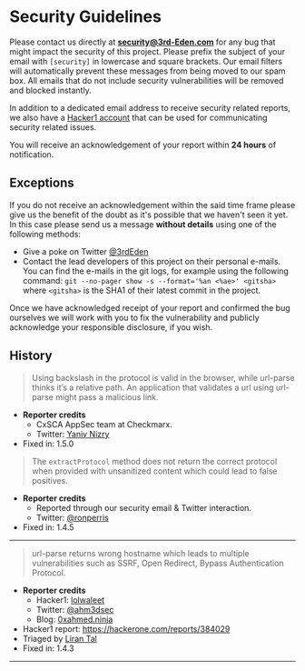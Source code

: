 # Security Guidelines

Please contact us directly at **security@3rd-Eden.com** for any bug that might
impact the security of this project. Please prefix the subject of your email
with `[security]` in lowercase and square brackets. Our email filters will
automatically prevent these messages from being moved to our spam box. All
emails that do not include security vulnerabilities will be removed and blocked
instantly.

In addition to a dedicated email address to receive security related reports,
we also have a [Hacker1 account][hacker1] that can be used for communicating
security related issues.

You will receive an acknowledgement of your report within **24 hours** of
notification.

## Exceptions

If you do not receive an acknowledgement within the said time frame please give
us the benefit of the doubt as it's possible that we haven't seen it yet. In
this case please send us a message **without details** using one of the
following methods:

- Give a poke on Twitter [@3rdEden](https://twitter.com/3rdEden)
- Contact the lead developers of this project on their personal e-mails. You
  can find the e-mails in the git logs, for example using the following command:
  `git --no-pager show -s --format='%an <%ae>' <gitsha>` where `<gitsha>` is the
  SHA1 of their latest commit in the project.

Once we have acknowledged receipt of your report and confirmed the bug
ourselves we will work with you to fix the vulnerability and publicly
acknowledge your responsible disclosure, if you wish.

## History

> Using backslash in the protocol is valid in the browser, while url-parse
> thinks it’s a relative path. An application that validates a url using
> url-parse might pass a malicious link.

- **Reporter credits**
  - CxSCA AppSec team at Checkmarx.
  - Twitter: [Yaniv Nizry](https://twitter.com/ynizry)
- Fixed in: 1.5.0

> The `extractProtocol` method does not return the correct protocol when
> provided with unsanitized content which could lead to false positives.

- **Reporter credits**
  - Reported through our security email & Twitter interaction.
  - Twitter: [@ronperris](https://twitter.com/ronperris)
- Fixed in: 1.4.5

---

> url-parse returns wrong hostname which leads to multiple vulnerabilities such
> as SSRF, Open Redirect, Bypass Authentication Protocol.

- **Reporter credits**
  - Hacker1: [lolwaleet](https://hackerone.com/lolwalee)
  - Twitter: [@ahm3dsec](https://twitter.com/ahm3dsec)
  - Blog: [0xahmed.ninja](https://0xahmed.ninja)
- Hacker1 report: https://hackerone.com/reports/384029
- Triaged by [Liran Tal](https://hackerone.com/lirantal)
- Fixed in: 1.4.3

---

[twitter]: https://twitter.com/3rdEden
[hacker1]: https://hackerone.com/3rdeden
